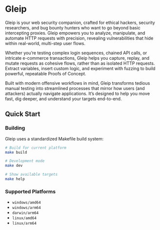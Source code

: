# Gleip

Gleip is your web security companion, crafted for ethical hackers, security researchers, and bug bounty hunters who want to go beyond basic intercepting proxies. Gleip empowers you to analyze, manipulate, and automate HTTP requests with precision, revealing vulnerabilities that hide within real-world, multi-step user flows.

Whether you’re testing complex login sequences, chained API calls, or intricate e-commerce transactions, Gleip helps you capture, replay, and mutate requests as cohesive flows, rather than as isolated HTTP requests. Extract variables, insert custom logic, and experiment with fuzzing to build powerful, repeatable Proofs of Concept.

Built with modern offensive workflows in mind, Gleip transforms tedious manual testing into streamlined processes that mirror how users (and attackers) actually navigate applications. It’s designed to help you move fast, dig deeper, and understand your targets end-to-end.

## Quick Start

### Building

Gleip uses a standardized Makefile build system:

```bash
# Build for current platform
make build

# Development mode
make dev

# Show available targets
make help
```

### Supported Platforms

- `windows/amd64`
- `windows/arm64`
- `darwin/arm64`
- `linux/amd64`
- `linux/arm64`
